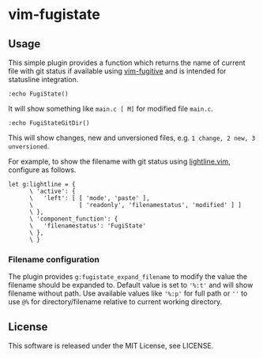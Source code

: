 # vim-fugistate

## Usage
This simple plugin provides a function which returns the name of current file with git status if available using
[vim-fugitive](https://github.com/tpope/vim-fugitive) and is intended for statusline integration.

```vim
:echo FugiState()
```

It will show something like `main.c [ M]` for modified file `main.c`.

```vim
:echo FugiStateGitDir()
```

This will show changes, new and unversioned files, e.g. `1 change, 2 new, 3 unversioned`.

For example, to show the filename with git status using [lightline.vim](https://github.com/itchyny/lightline.vim),
configure as follows.

```vim
let g:lightline = {
      \ 'active': {
      \   'left': [ [ 'mode', 'paste' ],
      \             [ 'readonly', 'filenamestatus', 'modified' ] ]
      \ },
      \ 'component_function': {
      \   'filenamestatus': 'FugiState'
      \ },
      \ }
```

### Filename configuration

The plugin provides `g:fugistate_expand_filename` to modify the value the filename should be expanded to.
Default value is set to `'%:t'` and will show filename without path. Use available values like `'%:p'` for full path
or `''` to use `@%` for directory/filename relative to current working directory.

## License
This software is released under the MIT License, see LICENSE.
